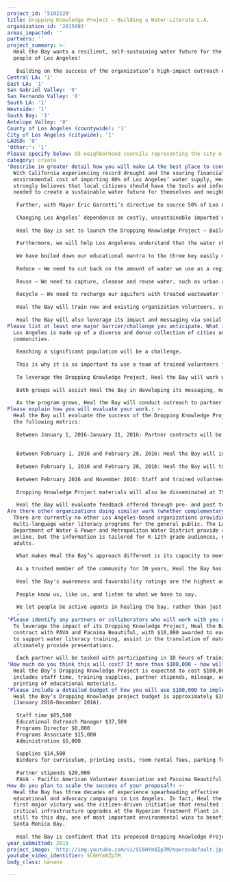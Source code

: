 ```yaml
---
project_id: '5102129'
title: Dropping Knowledge Project – Building a Water-Literate L.A.
organization_id: '2015083'
areas_impacted: ''
partners: ''
project_summary: >-
  Heal the Bay wants a resilient, self-sustaining water future for the great
  people of Los Angeles!
   
   Building on the success of the organization’s high-impact outreach efforts, Heal the Bay’s Dropping Knowledge Project – Building a Water-Literate L.A. – will bring meaningful, streamlined water-focused messages to the masses.
Central LA: '1'
East LA: '1'
San Gabriel Valley: '0'
San Fernando Valley: '0'
South LA: '1'
Westside: '1'
South Bay: '1'
Antelope Valley: '0'
County of Los Angeles (countywide): '1'
City of Los Angeles (citywide): '1'
LAUSD: '0'
'Other:': '1'
Please specify below: 95 neighborhood councils representing the city of Los Angeles
category: create
'Describe in greater detail how you will make LA the best place to connect:': >-
  With California experiencing record drought and the soaring financial and
  environmental cost of importing 80% of Los Angeles’ water supply, Heal the Bay
  strongly believes that local citizens should have the tools and information
  needed to create a sustainable water future for themselves and neighbors.
   
   Further, with Mayor Eric Garcetti’s directive to source 50% of Los Angeles’ water locally by 2035, significant policy and behavioral change is urgently needed to conserve existing resources and bridge the gap before much-needed infrastructure projects are implemented – projects that may take many years to be developed.
   
   Changing Los Angeles’ dependence on costly, unsustainable imported water is crucial to our future, but how can we do this if most of us don’t understand the problem? The vast majority of residents have no idea where their water comes from, let alone how to do a better job of managing it.
   
   Heal the Bay is set to launch the Dropping Knowledge Project – Building a Water-Literate L.A. – an inclusive, multi-language water conservation initiative designed to enhance citizens’ understanding of Los Angeles’ dependency on water imports and simple, affordable water conservation strategies that can be implemented at their home and businesses.
   
   Furthermore, we will help Los Angelenos understand that the water challenge is winnable through smart planning and prudent investment in multi-benefit infrastructure projects that do a better job of using and re-using the water we ALREADY have.
   
   We have boiled down our educational mantra to the three key easily memorable directives familiar from the world of packaged goods:
   
   Reduce – We need to cut back on the amount of water we use as a region.
   
   Reuse – We need to capture, cleanse and reuse water, such as urban runoff and stormwater.
   
   Recycle – We need to recharge our aquifers with treated wastewater from Hyperion instead of dumping it useless into the sea.
   
   Heal the Bay will train new and existing organization volunteers, so they can present the curriculum to groups via Heal the Bay’s existing network of partners (e.g. schools, businesses, faith-based and civic organizations), in addition to reaching all 95 neighborhood councils that represent a diverse cross-section of the city of Los Angeles.
   
   Heal the Bay will also leverage its impact and messaging via social media.
Please list at least one major barrier/challenge you anticipate. What is your strategy for overcoming these obstacles?: >-
  Los Angeles is made up of a diverse and dense collection of cities and
  communities. 
   
   Reaching a significant population will be a challenge. 
   
   This is why it is so important to use a team of trained volunteers from all over the region to make the greatest impact. 
   
   To leverage the Dropping Knowledge Project, Heal the Bay will work with PAVA - Pacific American Volunteer Association and Pacoima Beautiful to help overcome language and cultural barriers in its messaging. 
   
   Both groups will assist Heal the Bay in developing its messaging, materials and presentations. 
   
   As the program grows, Heal the Bay will conduct outreach to partner organizations that reach other ethnic communities in the Greater L.A. region – be it the Japanese-speaking communities in Torrance or Armenian-speaking neighborhoods in Glendale.
Please explain how you will evaluate your work.: >-
  Heal the Bay will evaluate the success of the Dropping Knowledge Project using
  the following metrics:
   
   Between January 1, 2016-January 31, 2016: Partner contracts will be signed. Heal the Bay will finalize its multi-language curriculum, with input from scientists and partner organizations. 
   
   
   Between February 1, 2016 and February 28, 2016: Heal the Bay will introduce 35 individuals to its water literacy curriculum through its existing Speakers Bureau training program.
   
   Between February 1, 2016 and February 28, 2016: Heal the Bay will train volunteers/community partners.
   
   Between February 2016 and November 2016: Staff and trained volunteers will provide 150 water-literacy presentations for 8,000 individuals, with a special focus on 95 L.A. neighborhood councils.
   
   Dropping Knowledge Project materials will also be disseminated at 75 community festivals across the city reaching 10,000 people. 
   
   Heal the Bay will evaluate feedback offered through pre- and post tests.
Are there other organizations doing similar work (whether complementary or competitive)? What is unique about your proposed approach?: >-
  There are currently no other Los Angeles-based organizations providing free,
  multi-language water literacy programs for the general public. The Los Angeles
  Department of Water & Power and Metropolitan Water District provide content
  online, but the information is tailored for K-12th grade audiences, not
  adults.
   
   What makes Heal the Bay’s approach different is its capacity to meet and educate citizens ‘where they are’ including schools, churches, civic (Rotary and Kiwanis) businesses and community centers and then reinforcing messaging via social media and directing citizens to other useful online resources.
   
   As a trusted member of the community for 30 years, Heal the Bay has developed a reputation for integrity and trust. Heal the Bay has a long track record of blending science-based advocacy and hands-on community action. 
   
   Heal the Bay's awareness and favorability ratings are the highest among local nonprofits.
   
   People know us, like us, and listen to what we have to say.
   
   We let people be active agents in healing the bay, rather than just passive donors. We have developed a unique voice that is fun and participatory – as demonstrated by our booming social media networks. So we think that we can engage people in direct, funny and powerful ways that traditional nonprofits and bureaucratic “play it safe” government agencies can’t
   .
'Please identify any partners or collaborators who will work with you on this project. How much of the $100,000 grant award will each partner receive?': >-
  To leverage the impact of its Dropping Knowledge Project, Heal the Bay will
  contract with PAVA and Pacoima Beautiful, with $10,000 awarded to each group,
  to support water literacy training, assist in the translation of materials and
  ultimately provide presentations.
   
   Each partner will be tasked with participating in 10 hours of training and providing 33 presentations to its target audiences.
'How much do you think this will cost? If more than $100,000 – how will you cover the additional costs?': >-
  Heal the Bay’s Dropping Knowledge Project is expected to cost $100,000, which
  includes staff time, training supplies, partner stipends, mileage, and the
  printing of educational materials.
'Please include a detailed budget of how you will use $100,000 to implement this project.': >-
  Heal the Bay’s Dropping Knowledge project budget is approximately $100,000
  (January 2016-December 2016).
   
   Staff time $65,500
   Educational Outreach Manager $37,500
   Programs Director $8,000
   Programs Associate $15,000
   Administration $5,000
   
   Supplies $14,500
   Binders for curriculum, printing costs, room rental fees, parking fees, mileage, projector equipment
   
   Partner stipends $20,000
   PAVA - Pacific American Volunteer Association and Pacoima Beautiful will each receive $10,000 to support the objectives of the project, attend water literacy training, assist in the translation of materials and ultimately provide presentations to their target populations.
How do you plan to scale the success of your proposal?: >-
  Heal the Bay has three decades of experience spearheading effective
  educational and advocacy campaigns in Los Angeles. In fact, Heal the Bay’s
  first major victory was the citizen-driven initiative that resulted in
  critical infrastructure upgrades at the Hyperion Treatment Plant in 1987–
  still to this day, one of most important environmental wins to benefit the
  Santa Monica Bay. 
   
   Heal the Bay is confident that its proposed Dropping Knowledge Project will make a great impact due in large part to the organization’s capacity to develop meaningful, call-to-action messaging, broad network of contacts in the Greater Los Angeles area and reputation as a reliable educational resource for the greater community– the project also has the potential of being successfully replicated in other large urban cities with water security issues and ethnically diverse populations.
year_submitted: 2015
project_image: 'http://img.youtube.com/vi/SC6HYm8Zp7M/maxresdefault.jpg'
youtube_video_identifier: SC6HYm8Zp7M
body_class: banana

---
```

